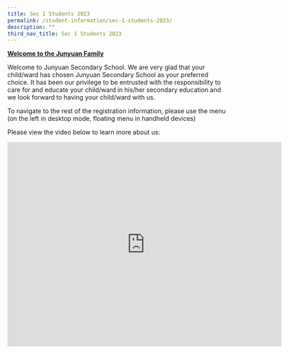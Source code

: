 ```yaml
---
title: Sec 1 Students 2023
permalink: /student-information/sec-1-students-2023/
description: ""
third_nav_title: Sec 1 Students 2023
---
```



<p><strong><u>Welcome to the Junyuan Family</u></strong></p>
<p>Welcome to Junyuan Secondary School. We are very glad that your child/ward has chosen Junyuan Secondary School as your preferred choice. It has been our privilege to be entrusted with the responsibility to care for and educate your child/ward in his/her secondary education and we look forward to having your child/ward with us.&nbsp;</p>
<p>To navigate to the rest of the registration information, please use the menu (on the left in desktop mode, floating menu in handheld devices)</p>
<p>Please view the video below to learn more about us:</p>
<iframe width="619" height="463" src="https://www.youtube.com/embed/AfIih3ygg7o" title="The Jyss Experience" frameborder="0" allow="accelerometer; autoplay; clipboard-write; encrypted-media; gyroscope; picture-in-picture" allowfullscreen></iframe>